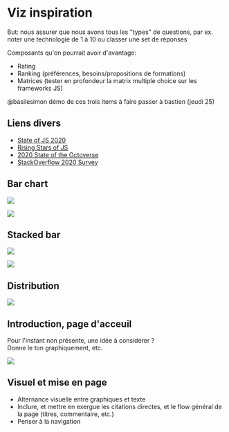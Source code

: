 # Viz inspiration

But: nous assurer que nous avons tous les "types" de questions, par ex. noter une technologie de 1 à 10 ou classer une set de réponses

Composants qu'on pourrait avoir d'avantage:

* Rating
* Ranking (préférences, besoins/propositions de formations)
* Matrices (tester en profondeur la matrix multiple choice sur les frameworks JS)

@basilesimon démo de ces trois items à faire passer à bastien (jeudi 25)

## Liens divers

- [State of JS 2020](https://2020.stateofjs.com/en-US/)
- [Rising Stars of JS](https://risingstars.js.org/2020/en)
- [2020 State of the Octoverse](https://octoverse.github.com/)
- [StackOverflow 2020 Survey](https://insights.stackoverflow.com/survey/2020)

## Bar chart

![](https://i.imgur.com/bfanhKW.png)

![](https://i.imgur.com/bTUfDoR.png)


## Stacked bar

![](https://i.imgur.com/udLuN7D.png)

![](https://i.imgur.com/U4HCXUu.png)


## Distribution

![](https://i.imgur.com/KWFSrDk.png)


## Introduction, page d'acceuil
Pour l'instant non présente, une idée à considérer ?  
Donne le ton graphiquement, etc.

![](https://i.imgur.com/Odmq8BI.png)

## Visuel et mise en page
* Alternance visuelle entre graphiques et texte
* Inclure, et mettre en exergue les citations directes, et le flow général de la page (titres, commentaire, etc.)
* Penser à la navigation

